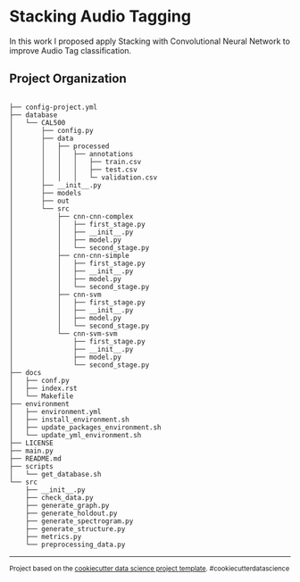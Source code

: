 Stacking Audio Tagging
======================

In this work I proposed apply Stacking with Convolutional Neural Network to improve Audio Tag classification.

Project Organization
--------------------
```

├── config-project.yml
├── database
│   └── CAL500
│       ├── config.py
│       ├── data
│       │   ├── processed
│       │   │   ├── annotations
│       │   │   │   ├── train.csv
│       │   │   │   ├── test.csv
│       │   │   │   └─ validation.csv
│       ├── __init__.py
│       ├── models
│       ├── out
│       └── src
│           ├── cnn-cnn-complex
│           │   ├── first_stage.py
│           │   ├── __init__.py
│           │   ├── model.py
│           │   └── second_stage.py
│           ├── cnn-cnn-simple
│           │   ├── first_stage.py
│           │   ├── __init__.py
│           │   ├── model.py
│           │   └── second_stage.py
│           ├── cnn-svm
│           │   ├── first_stage.py
│           │   ├── __init__.py
│           │   ├── model.py
│           │   └── second_stage.py
│           └── cnn-svm-svm
│               ├── first_stage.py
│               ├── __init__.py
│               ├── model.py
│               └── second_stage.py
├── docs
│   ├── conf.py
│   ├── index.rst
│   └── Makefile
├── environment
│   ├── environment.yml
│   ├── install_environment.sh
│   ├── update_packages_environment.sh
│   └── update_yml_environment.sh
├── LICENSE
├── main.py
├── README.md
├── scripts
│   └── get_database.sh
└── src
    ├── __init__.py
    ├── check_data.py
    ├── generate_graph.py
    ├── generate_holdout.py
    ├── generate_spectrogram.py
    ├── generate_structure.py
    ├── metrics.py
    └── preprocessing_data.py
```
--------

<p><small>Project based on the <a target="_blank" href="https://drivendata.github.io/cookiecutter-data-science/">cookiecutter data science project template</a>. #cookiecutterdatascience</small></p>
